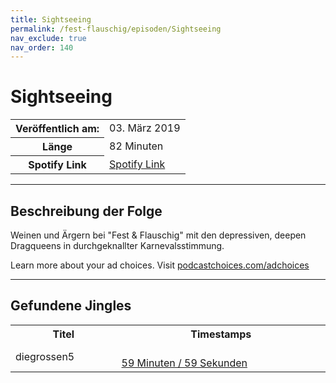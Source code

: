 ```yaml
---
title: Sightseeing
permalink: /fest-flauschig/episoden/Sightseeing
nav_exclude: true
nav_order: 140
---
```


# Sightseeing
<table class="resp-table dcf-table dcf-table-responsive dcf-table-bordered dcf-table-striped dcf-w-100%">
                    <tbody>
                        <tr>
                            <th scope="row">Veröffentlich am:</th>
                            <td data-label="Veröffentlich am:">03. März 2019</td>
                        </tr>
                        <tr>
                            <th scope="row">Länge </th>
                            <td data-label="Länge ">82 Minuten</td>
                        </tr><tr>
                                <th scope="row">Spotify Link</th>
                                <td data-label="Spotify Link"><a href="https://open.spotify.com/episode/0TehHoKTkPz5nE5rlhrPZN">Spotify Link</a></td>
                            </tr></tbody>
                </table>

***

## Beschreibung der Folge

<div>
Weinen und Ärgern bei "Fest &amp; Flauschig" mit den depressiven, deepen Dragqueens in durchgeknallter Karnevalsstimmung.<p> </p><p>Learn more about your ad choices. Visit <a href="https://podcastchoices.com/adchoices">podcastchoices.com/adchoices</a></p>  
</div>

***

## Gefundene Jingles

<table style="display: table;">
                                    <tr>
                                        <th class="tableColumnTitle">Titel</th>
                                        <th class="tableColumnTimestamps">Timestamps</th>
                                    </tr>
                                    <tr>
                                <td markdown="span"  class="tableColumnTitle">diegrossen5</td>
                                <td markdown="span" class="tableColumnTimestamps">
                                <br>
                                <a href="https://open.spotify.com/episode/0TehHoKTkPz5nE5rlhrPZN?t=3599">
                                59 Minuten / 59 Sekunden</a>
                                </td></tr></table>